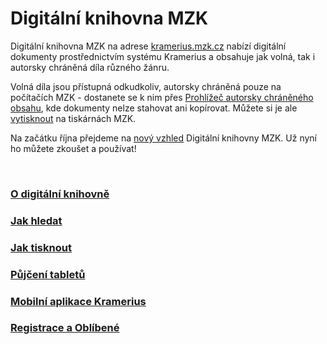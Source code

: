 # Digitální knihovna MZK

Digitální knihovna MZK na adrese <a class="external" href="http://www.kramerius.mzk.cz" target="_blank">kramerius.mzk.cz</a> nabízí digitální dokumenty prostřednictvím systému Kramerius a obsahuje jak volná, tak i autorsky chráněná díla různého žánru.

Volná díla jsou přístupná odkudkoliv, autorsky chráněná pouze na počítačích MZK - dostanete se k nim přes [Prohlížeč autorsky chráněného obsahu](/cs/digitalni-knihovna), kde dokumenty nelze stahovat ani kopírovat. Můžete si je ale [vytisknout](/cs/jak-tisknout) na tiskárnách MZK.

Na začátku října přejdeme na <a class="external" href="http://www.digitalniknihovna.cz/mzk/" target="_blank">nový vzhled</a> Digitální knihovny MZK. Už nyní ho můžete zkoušet a používat! 

<br>
   
### [O digitální knihovně](/cs/o-digitalni-knihovne)
### [Jak hledat](/cs/jak-hledat)
### [Jak tisknout](/cs/jak-tisknout)
### [Půjčení tabletů](/cs/tablety)
### [Mobilní aplikace Kramerius](/cs/mobilni-aplikace-kramerius)
### [Registrace a Oblíbené](/cs/registrace-a-oblibene)
